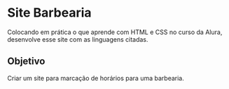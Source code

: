 # Site Barbearia

Colocando em prática o que aprende com HTML e CSS no curso da Alura, desenvolve esse site com as linguagens citadas.

## Objetivo

Criar um site para marcação de horários para uma barbearia.

##
